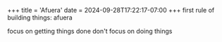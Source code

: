 +++
title = 'Afuera'
date = 2024-09-28T17:22:17-07:00
+++
first rule of building things: afuera

focus on getting things done don't focus on doing things
